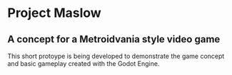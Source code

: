 # Project Maslow
## A concept for a Metroidvania style video game

This short protoype is being developed to demonstrate the game concept and basic gameplay created with the Godot Engine.
